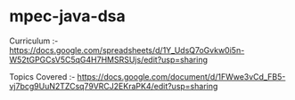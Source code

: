 # mpec-java-dsa

Curriculum :- https://docs.google.com/spreadsheets/d/1Y_UdsQ7oGvkw0i5n-W52tGPGCsV5C5qG4H7HMSRSUjs/edit?usp=sharing

Topics Covered :- https://docs.google.com/document/d/1FWwe3vCd_FB5-vj7bcg9UuN2TZCsq79VRCJ2EKraPK4/edit?usp=sharing